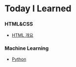 # Today I Learned

### HTML&CSS
* [HTML 개요](https://github.com/sudaltokki/TIL/blob/main/HTML/html_summary.md)

### Machine Learning
* [Python](https://github.com/sudaltokki/TIL/blob/main/Machine_Learning/python.md)


